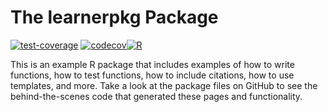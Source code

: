 # The learnerpkg Package

[![test-coverage](https://github.com/kristen-sauby/learnerpkg/actions/workflows/test_coverage.yml/badge.svg)](https://github.com/kristen-sauby/learnerpkg/actions/workflows/test_coverage.yml)
[![codecov](https://codecov.io/gh/kristen-sauby/learnerpkg/branch/main/graph/badge.svg?token=x4r6rOiG8y)](https://codecov.io/gh/kristen-sauby/learnerpkg)[![R](https://github.com/kristen-sauby/learnerpkg/actions/workflows/r.yml/badge.svg)](https://github.com/kristen-sauby/learnerpkg/actions/workflows/r.yml)

This is an example R package that includes examples of how to write functions, 
  how to test functions, how to include citations, how to use templates, and
  more.
Take a look at the package files on GitHub to see the behind-the-scenes code
that generated these pages and functionality.
